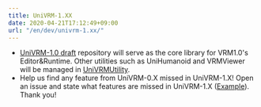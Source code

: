 ```yaml
---
title: UniVRM-1.XX
date: 2020-04-21T17:12:49+09:00
url: "/en/dev/univrm-1.xx/"
---
```


* [UniVRM-1.0 draft](https://github.com/vrm-c/UniVRM_1_0) repository will serve as the core library for VRM1.0's Editor&Runtime. Other utilities such as UniHumanoid and VRMViewer will be managed in [UniVRMUtility](https://github.com/vrm-c/UniVRMUtility).
* Help us find any feature from UniVRM-0.X missed in UniVRM-1.X! Open an issue and state what features are missed in UniVRM-1.X ([Example](https://github.com/vrm-c/UniVRM_1_0/issues/55)). Thank you!
